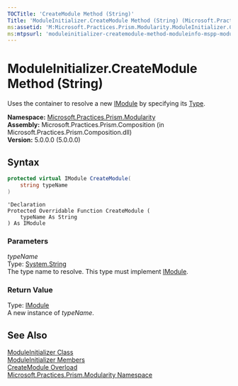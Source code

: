 ```yaml
---
TOCTitle: 'CreateModule Method (String)'
Title: 'ModuleInitializer.CreateModule Method (String) (Microsoft.Practices.Prism.Modularity)'
ms:assetid: 'M:Microsoft.Practices.Prism.Modularity.ModuleInitializer.CreateModule(System.String)'
ms:mtpsurl: 'moduleinitializer-createmodule-method-moduleinfo-mspp-modularity.md'
---
```



# ModuleInitializer.CreateModule Method (String)

Uses the container to resolve a new [IModule](/patterns-practices/reference/imodule-interface-mspp-modularity) by specifying its [Type](http://msdn.microsoft.com/en-us/library/42892f65).

**Namespace:** [Microsoft.Practices.Prism.Modularity](/patterns-practices/reference/mspp-modularity-namespace)  
**Assembly:** Microsoft.Practices.Prism.Composition (in Microsoft.Practices.Prism.Composition.dll)  
**Version:** 5.0.0.0 (5.0.0.0)

## Syntax

```C#
protected virtual IModule CreateModule(
	string typeName
)
```

```VB
'Declaration
Protected Overridable Function CreateModule ( 
	typeName As String
) As IModule
```

### Parameters

*typeName*  
Type: [System.String](http://msdn.microsoft.com/en-us/library/s1wwdcbf)  
The type name to resolve. This type must implement [IModule](/patterns-practices/reference/imodule-interface-mspp-modularity
).

### Return Value

Type: [IModule](/patterns-practices/reference/imodule-interface-mspp-modularity)  
A new instance of *typeName*.

## See Also

[ModuleInitializer Class](/patterns-practices/reference/moduleinitializer-class-mspp-modularity)  
[ModuleInitializer Members](/patterns-practices/reference/moduleinitializer-members-mspp-modularity)  
[CreateModule Overload](/patterns-practices/reference/moduleinitializer-createmodule-method-mspp-modularity)  
[Microsoft.Practices.Prism.Modularity Namespace](/patterns-practices/reference/mspp-modularity-namespace)  